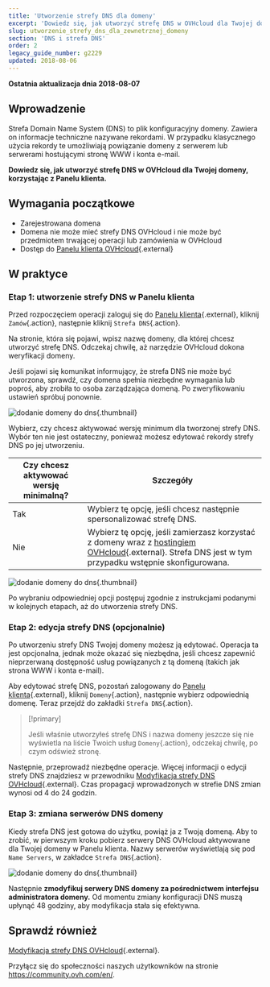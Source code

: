 ```yaml
---
title: 'Utworzenie strefy DNS dla domeny'
excerpt: 'Dowiedz się, jak utworzyć strefę DNS w OVHcloud dla Twojej domeny, korzystając z Panelu klienta'
slug: utworzenie_strefy_dns_dla_zewnetrznej_domeny
section: 'DNS i strefa DNS'
order: 2
legacy_guide_number: g2229
updated: 2018-08-06
---
```


**Ostatnia aktualizacja dnia 2018-08-07**

## Wprowadzenie

Strefa Domain Name System (DNS) to plik konfiguracyjny domeny. Zawiera on informacje techniczne nazywane rekordami. W przypadku klasycznego użycia rekordy te umożliwiają powiązanie domeny z serwerem lub serwerami hostującymi stronę WWW i konta e-mail. 

**Dowiedz się, jak utworzyć strefę DNS w OVHcloud dla Twojej domeny, korzystając z Panelu klienta.**

## Wymagania początkowe

- Zarejestrowana domena
- Domena nie może mieć strefy DNS OVHcloud i nie może być przedmiotem trwającej operacji lub zamówienia w OVHcloud
- Dostęp do [Panelu klienta OVHcloud](https://www.ovh.com/auth/?action=gotomanager&from=https://www.ovh.pl/&ovhSubsidiary=pl){.external}

## W praktyce

### Etap 1: utworzenie strefy DNS w Panelu klienta

Przed rozpoczęciem operacji zaloguj się do [Panelu klienta](https://www.ovh.com/auth/?action=gotomanager&from=https://www.ovh.pl/&ovhSubsidiary=pl){.external}, kliknij `Zamów`{.action}, następnie kliknij `Strefa DNS`{.action}. 

Na stronie, która się pojawi, wpisz nazwę domeny, dla której chcesz utworzyć strefę DNS. Odczekaj chwilę, aż narzędzie OVHcloud dokona weryfikacji domeny.

Jeśli pojawi się komunikat informujący, że strefa DNS nie może być utworzona, sprawdź, czy domena spełnia niezbędne wymagania lub poproś, aby zrobiła to osoba zarządzająca domeną.  Po zweryfikowaniu ustawień spróbuj ponownie.

![dodanie domeny do dns](images/dns-zone-create-step1.png){.thumbnail}

Wybierz, czy chcesz aktywować wersję minimum dla tworzonej strefy DNS. Wybór ten nie jest ostateczny, ponieważ możesz edytować rekordy strefy DNS po jej utworzeniu.

|Czy chcesz aktywować wersję minimalną?|Szczegóły|
|---|---|
|Tak|Wybierz tę opcję, jeśli chcesz następnie spersonalizować strefę DNS.|
|Nie|Wybierz tę opcję, jeśli zamierzasz korzystać z domeny wraz z [hostingiem OVHcloud](https://www.ovhcloud.com/pl/web-hosting/){.external}. Strefa DNS jest w tym przypadku wstępnie skonfigurowana.|

![dodanie domeny do dns](images/dns-zone-create-step2.png){.thumbnail}

Po wybraniu odpowiedniej opcji postępuj zgodnie z instrukcjami podanymi w kolejnych etapach, aż do utworzenia strefy DNS.

### Etap 2: edycja strefy DNS (opcjonalnie)

Po utworzeniu strefy DNS Twojej domeny możesz ją edytować. Operacja ta jest opcjonalna, jednak może okazać się niezbędna, jeśli chcesz zapewnić nieprzerwaną dostępność usług powiązanych z tą domeną (takich jak strona WWW i konta e-mail).

Aby edytować strefę DNS, pozostań zalogowany do [Panelu klienta](https://www.ovh.com/auth/?action=gotomanager&from=https://www.ovh.pl/&ovhSubsidiary=pl){.external}, kliknij `Domeny`{.action}, następnie wybierz odpowiednią domenę. Teraz przejdź do zakładki `Strefa DNS`{.action}.

> [!primary]
>
> Jeśli właśnie utworzyłeś strefę DNS i nazwa domeny jeszcze się nie wyświetla na liście Twoich usług `Domeny`{.action}, odczekaj chwilę, po czym odśwież stronę.
>

Następnie, przeprowadź niezbędne operacje. Więcej informacji o edycji strefy DNS znajdziesz w przewodniku [Modyfikacja strefy DNS OVHcloud](https://docs.ovh.com/pl/domains/hosting_www_jak_edytowac_strefe_dns/){.external}. Czas propagacji wprowadzonych w strefie DNS zmian wynosi od 4 do 24 godzin.

### Etap 3: zmiana serwerów DNS domeny

Kiedy strefa DNS jest gotowa do użytku, powiąż ja z Twoją domeną. Aby to zrobić, w pierwszym kroku pobierz serwery DNS OVHcloud aktywowane dla Twojej domeny w Panelu klienta. Nazwy serwerów wyświetlają się pod `Name Servers`, w zakładce `Strefa DNS`{.action}.

![dodanie domeny do dns](images/dns-zone-create-step3.png){.thumbnail}

Następnie **zmodyfikuj serwery DNS domeny za pośrednictwem interfejsu administratora domeny.** Od momentu zmiany konfiguracji DNS muszą upłynąć 48 godziny, aby modyfikacja stała się efektywna.

## Sprawdź również

[Modyfikacja strefy DNS OVHcloud](https://docs.ovh.com/pl/domains/hosting_www_jak_edytowac_strefe_dns/){.external}.

Przyłącz się do społeczności naszych użytkowników na stronie <https://community.ovh.com/en/>.